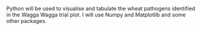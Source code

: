 Python will be used to visualise and tabulate the wheat pathogens identified in the Wagga Wagga trial plot.
I will use Numpy and Matplotlib and some other packages. 
